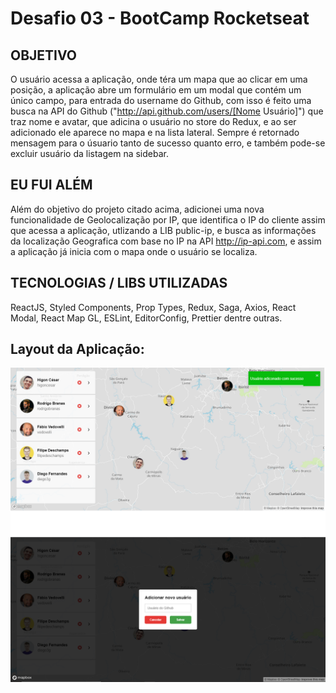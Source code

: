# Desafio 03 - BootCamp Rocketseat

## OBJETIVO

O usuário acessa a aplicação, onde téra um mapa que ao clicar em uma posição, a aplicação abre um formulário em um modal que contém um único campo, para entrada do username do Github, com isso é feito uma busca na API do Github ("http://api.github.com/users/[Nome Usuário]") que traz nome e avatar, que adicina o usuário no store do Redux, e ao ser adicionado ele aparece no mapa e na lista lateral. Sempre é retornado mensagem para o úsuario tanto de sucesso quanto erro, e também pode-se excluir usuário da listagem na sidebar.

## EU FUI ALÉM

Além do objetivo do projeto citado acima, adicionei uma nova funcionalidade de Geolocalização por IP, que identifica o IP do cliente assim que acessa a aplicação, utlizando a LIB public-ip, e busca as informações da localização Geografica com base no IP na API http://ip-api.com, e assim a aplicação já inicia com o mapa onde o usuário se localiza.

## TECNOLOGIAS / LIBS UTILIZADAS

ReactJS, Styled Components, Prop Types, Redux, Saga, Axios, React Modal, React Map GL, ESLint, EditorConfig, Prettier dentre outras.

## Layout da Aplicação:

![Listagem](/assets/listagem.png)
![Novo](/assets/novo.png)
